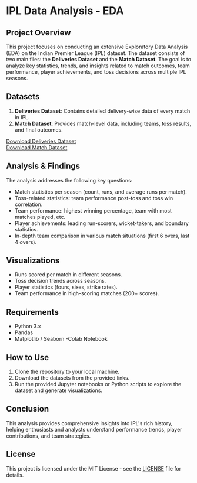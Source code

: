 # IPL Data Analysis - EDA

## Project Overview
This project focuses on conducting an extensive Exploratory Data Analysis (EDA) on the Indian Premier League (IPL) dataset. The dataset consists of two main files: the **Deliveries Dataset** and the **Match Dataset**. The goal is to analyze key statistics, trends, and insights related to match outcomes, team performance, player achievements, and toss decisions across multiple IPL seasons.

## Datasets
1. **Deliveries Dataset**: Contains detailed delivery-wise data of every match in IPL.
2. **Match Dataset**: Provides match-level data, including teams, toss results, and final outcomes.

[Download Deliveries Dataset](https://drive.google.com/file/d/1O6E5DBDSFYSK4D9kandO-ELgFV23GVyi/view?usp=sharing)  
[Download Match Dataset](https://drive.google.com/file/d/1tfdKTH39s8bhpRbY_Sz5FYO6IRPoFoeG/view?usp=sharing)

## Analysis & Findings
The analysis addresses the following key questions:
- Match statistics per season (count, runs, and average runs per match).
- Toss-related statistics: team performance post-toss and toss win correlation.
- Team performance: highest winning percentage, team with most matches played, etc.
- Player achievements: leading run-scorers, wicket-takers, and boundary statistics.
- In-depth team comparison in various match situations (first 6 overs, last 4 overs).

## Visualizations
- Runs scored per match in different seasons.
- Toss decision trends across seasons.
- Player statistics (fours, sixes, strike rates).
- Team performance in high-scoring matches (200+ scores).

## Requirements
- Python 3.x
- Pandas
- Matplotlib / Seaborn
-Colab Notebook

## How to Use
1. Clone the repository to your local machine.
2. Download the datasets from the provided links.
3. Run the provided Jupyter notebooks or Python scripts to explore the dataset and generate visualizations.

## Conclusion
This analysis provides comprehensive insights into IPL's rich history, helping enthusiasts and analysts understand performance trends, player contributions, and team strategies.

## License
This project is licensed under the MIT License - see the [LICENSE](LICENSE) file for details.

